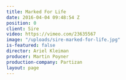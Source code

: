 ```yaml
---
title: Marked For Life
date: 2016-04-04 09:48:54 Z
position: 0
client: Sire
video: https://vimeo.com/23635567
image: "/uploads/sire-marked-for-life.jpg"
is-featured: false
director: Ariel Kleiman 
producer: Martin Poyner
production-company: Partizan
layout: page
---
```


